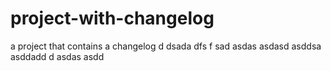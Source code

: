 # project-with-changelog
a project that contains a changelog
d
dsada
dfs
f
sad
asdas
asdasd
asddsa
asddadd
d
asdas
asdd
